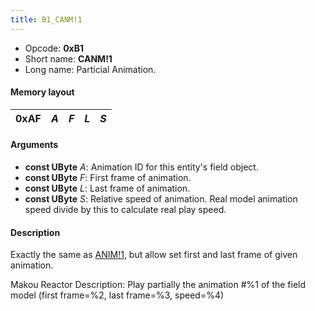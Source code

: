 ```yaml
---
title: B1_CANM!1
---
```


-   Opcode: **0xB1**
-   Short name: **CANM!1**
-   Long name: Particial Animation.

#### Memory layout

| 0xAF | *A* | *F* | *L* | *S* |
|------|-----|-----|-----|-----|

#### Arguments

-   **const UByte** *A*: Animation ID for this entity's field object.
-   **const UByte** *F*: First frame of animation.
-   **const UByte** *L*: Last frame of animation.
-   **const UByte** *S*: Relative speed of animation. Real model animation speed divide by this to calculate real play speed.

#### Description

Exactly the same as [ANIM!1](AF_ANIM!1.md), but allow set first and last frame of given animation.

Makou Reactor Description: Play partially the animation \#%1 of the field model (first frame=%2, last frame=%3, speed=%4)
